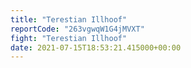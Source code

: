 ```yaml
---
title: "Terestian Illhoof"
reportCode: "263vgwqW1G4jMVXT"
fight: "Terestian Illhoof"
date: 2021-07-15T18:53:21.415000+00:00
---
```

